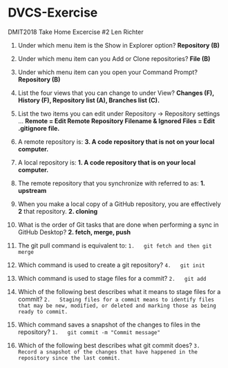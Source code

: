 # DVCS-Exercise
DMIT2018 Take Home Excercise #2
Len Richter

1.	Under which menu item is the Show in Explorer option?
    **Repository (B)**

2.	Under which menu item can you Add or Clone repositories?
    **File (B)**

3.	Under which menu item can you open your Command Prompt?
    **Repository (B)**

4.	List the four views that you can change to under View?
    **Changes (F), History (F), Repository list (A), Branches list (C).**

5.	List the two items you can edit under Repository → Repository settings ...
    **Remote = Edit Remote Repository Filename & Ignored Files = Edit .gitignore file.**

6.	A remote repository is:
    **3.	A code repository that is not on your local computer.**

7.	A local repository is:
    **1. A code repository that is on your local computer.**

8.	The remote repository that you synchronize with referred to as:
    **1. upstream**

9.	When you make a local copy of a GitHub repository, you are effectively __2__ that repository.
    **2.	cloning**

10.	What is the order of Git tasks that are done when performing a sync in GitHub Desktop?
    **2.	fetch, merge, push**

11.	The git pull command is equivalent to:
    ```1.	git fetch and then git merge```

12.	Which command is used to create a git repository?
    ```4.	git init```

13.	Which command is used to stage files for a commit?
    ```2.	git add```

14.	Which of the following best describes what it means to stage files for a commit?
    ```2.	Staging files for a commit means to identify files that may be new, modified, or deleted and marking those as being ready to commit.```

15.	Which command saves a snapshot of the changes to files in the repository?
    ```1.	git commit -m "Commit message"```

16.	Which of the following best describes what git commit does?
    ```3.	Record a snapshot of the changes that have happened in the repository since the last commit.```
